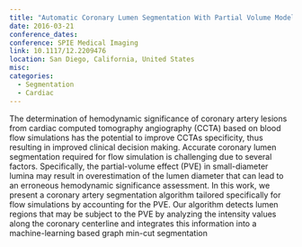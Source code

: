 ```yaml
---
title: "Automatic Coronary Lumen Segmentation With Partial Volume Modeling Improves Lesions' Hemodynamic Significance Assessment"
date: 2016-03-21
conference_dates: 
conference: SPIE Medical Imaging
link: 10.1117/12.2209476
location: San Diego, California, United States
misc:  
categories: 
  - Segmentation
  - Cardiac
---
```

The determination of hemodynamic significance of coronary artery lesions from cardiac computed tomography angiography (CCTA) based on blood flow simulations has the potential to improve CCTAs specificity, thus resulting in improved clinical decision making. Accurate coronary lumen segmentation required for flow simulation is challenging due to several factors. Specifically, the partial-volume effect (PVE) in small-diameter lumina may result in overestimation of the lumen diameter that can lead to an erroneous hemodynamic significance assessment. In this work, we present a coronary artery segmentation algorithm tailored specifically for flow simulations by accounting for the PVE. Our algorithm detects lumen regions that may be subject to the PVE by analyzing the intensity values along the coronary centerline and integrates this information into a machine-learning based graph min-cut segmentation
                    